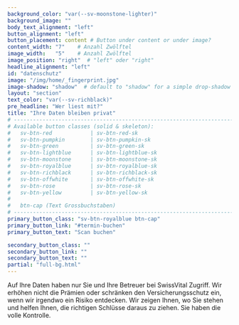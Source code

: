 ```yaml
---
background_color: "var(--sv-moonstone-lighter)"
background_image: ""
body_text_alignment: "left"
button_alignment: "left"
button_placement: content # Button under content or under image?
content_width: "7"    # Anzahl Zwölftel
image_width:   "5"    # Anzahl Zwölftel
image_position: "right"  # "left" oder "right"
headline_alignment: "left"
id: "datenschutz"
image: "/img/home/_fingerprint.jpg"
image-shadow: "shadow"  # default to "shadow" for a simple drop-shadow effect
layout: "section"
text_color: "var(--sv-richblack)"
pre_headline: "Wer liest mit?" 
title: "Ihre Daten bleiben privat"
# ------------------------------------------------------------------------------
# Available button classes (solid & skeleton):
#   sv-btn-red            | sv-btn-red-sk
#   sv-btn-pumpkin        | sv-btn-pumpkin-sk
#   sv-btn-green          | sv-btn-green-sk
#   sv-btn-lightblue      | sv-btn-lightblue-sk
#   sv-btn-moonstone      | sv-btn-moonstone-sk
#   sv-btn-royalblue      | sv-btn-royalblue-sk
#   sv-btn-richblack      | sv-btn-richblack-sk
#   sv-btn-offwhite       | sv-btn-offwhite-sk
#   sv-btn-rose           | sv-btn-rose-sk
#   sv-btn-yellow         | sv-btn-yellow-sk
#
#   btn-cap (Text Grossbuchstaben)
# ------------------------------------------------------------------------------
primary_button_class: "sv-btn-royalblue btn-cap"
primary_button_link: "#termin-buchen"
primary_button_text: "Scan buchen"

secondary_button_class: ""
secondary_button_link: ""
secondary_button_text: ""
partial: "full-bg.html"
---
```






















Auf Ihre Daten haben nur Sie und Ihre Betreuer bei SwissVital Zugriff. Wir erhöhen nicht die Prämien oder schränken den Versicherungsschutz ein, wenn wir irgendwo ein Risiko entdecken. Wir zeigen Ihnen, wo Sie stehen und helfen Ihnen, die richtigen Schlüsse daraus zu ziehen. Sie haben die volle Kontrolle.